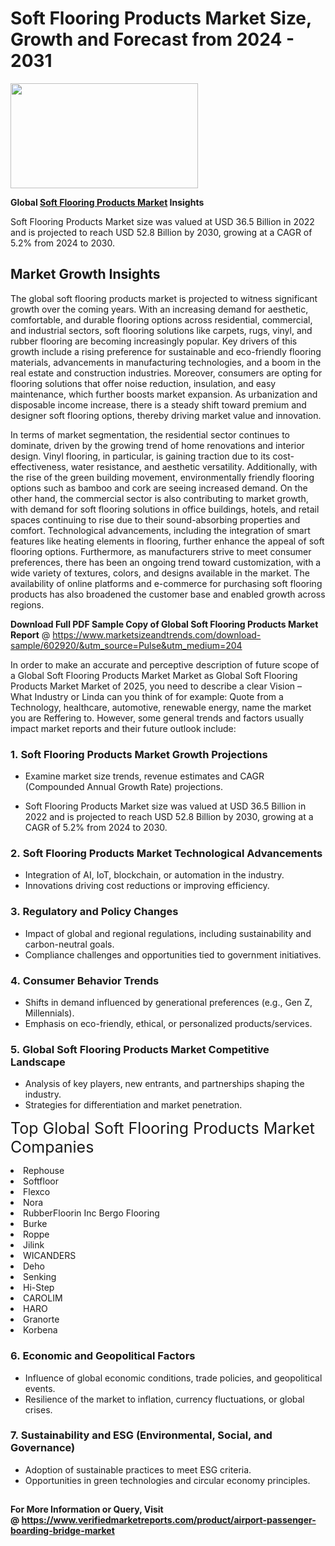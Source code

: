 <H1>Soft Flooring Products Market Size, Growth and Forecast from 2024 - 2031</H1><img class="aligncenter size-medium wp-image-584254" src="https://thirdeyenews.in/wp-content/uploads/2024/09/Global-Market-Research-300x168.jpeg" alt="" width="300" height="168" /><p><strong>Global&nbsp;<a href="https://www.marketsizeandtrends.com/download-sample/602920/&amp;utm_source=Pulse&amp;utm_medium=204">Soft Flooring Products Market</a> Insights</strong></p><p>Soft Flooring Products Market size was valued at USD 36.5 Billion in 2022 and is projected to reach USD 52.8 Billion by 2030, growing at a CAGR of 5.2% from 2024 to 2030.</p><p><h2>Market Growth Insights</h2> <p>The global soft flooring products market is projected to witness significant growth over the coming years. With an increasing demand for aesthetic, comfortable, and durable flooring options across residential, commercial, and industrial sectors, soft flooring solutions like carpets, rugs, vinyl, and rubber flooring are becoming increasingly popular. Key drivers of this growth include a rising preference for sustainable and eco-friendly flooring materials, advancements in manufacturing technologies, and a boom in the real estate and construction industries. Moreover, consumers are opting for flooring solutions that offer noise reduction, insulation, and easy maintenance, which further boosts market expansion. As urbanization and disposable income increase, there is a steady shift toward premium and designer soft flooring options, thereby driving market value and innovation. </p> <p>In terms of market segmentation, the residential sector continues to dominate, driven by the growing trend of home renovations and interior design. Vinyl flooring, in particular, is gaining traction due to its cost-effectiveness, water resistance, and aesthetic versatility. Additionally, with the rise of the green building movement, environmentally friendly flooring options such as bamboo and cork are seeing increased demand. On the other hand, the commercial sector is also contributing to market growth, with demand for soft flooring solutions in office buildings, hotels, and retail spaces continuing to rise due to their sound-absorbing properties and comfort. Technological advancements, including the integration of smart features like heating elements in flooring, further enhance the appeal of soft flooring options. Furthermore, as manufacturers strive to meet consumer preferences, there has been an ongoing trend toward customization, with a wide variety of textures, colors, and designs available in the market. The availability of online platforms and e-commerce for purchasing soft flooring products has also broadened the customer base and enabled growth across regions. </p><p><span class=""><strong>Download Full PDF Sample Copy of Global Soft Flooring Products Market Report</strong> @ <a href="https://www.marketsizeandtrends.com/download-sample/602920/&amp;utm_source=Pulse&amp;utm_medium=204" target="_blank">https://www.marketsizeandtrends.com/download-sample/602920/&amp;utm_source=Pulse&amp;utm_medium=204</a></span></p><p>In order to make an accurate and perceptive description of future scope of a Global&nbsp;Soft Flooring Products Market Market as Global&nbsp;Soft Flooring Products Market Market of 2025, you need to describe a clear Vision &ndash; What Industry or Linda can you think of for example: Quote from a Technology, healthcare, automotive, renewable energy, name the market you are Reffering to. However, some general trends and factors usually impact market reports and their future outlook include:</p><h3>1.&nbsp;<strong>Soft Flooring Products Market Growth Projections</strong></h3><ul><li>Examine market size trends, revenue estimates and CAGR (Compounded Annual Growth Rate) projections.</li><li><p>Soft Flooring Products Market size was valued at USD 36.5 Billion in 2022 and is projected to reach USD 52.8 Billion by 2030, growing at a CAGR of 5.2% from 2024 to 2030.</p></li></ul><h3>2.&nbsp;<strong>Soft Flooring Products Market Technological Advancements</strong></h3><ul><li>Integration of AI, IoT, blockchain, or automation in the industry.</li><li>Innovations driving cost reductions or improving efficiency.</li></ul><h3>3.&nbsp;<strong>Regulatory and Policy Changes</strong></h3><ul><li>Impact of global and regional regulations, including sustainability and carbon-neutral goals.</li><li>Compliance challenges and opportunities tied to government initiatives.</li></ul><h3>4.&nbsp;<strong>Consumer Behavior Trends</strong></h3><ul><li>Shifts in demand influenced by generational preferences (e.g., Gen Z, Millennials).</li><li>Emphasis on eco-friendly, ethical, or personalized products/services.</li></ul><h3>5.&nbsp;<strong>Global Soft Flooring Products Market Competitive Landscape</strong></h3><ul><li>Analysis of key players, new entrants, and partnerships shaping the industry.</li><li>Strategies for differentiation and market penetration.</li></ul><p data-pm-slice="1 1 []"><span style="color: inherit; font-family: inherit; font-size: 25px;">Top Global Soft Flooring Products Market Companies</span></p><div class="" data-test-id=""><p><li>Rephouse</li><li> Softfloor</li><li> Flexco</li><li> Nora</li><li> RubberFloorin Inc Bergo Flooring</li><li> Burke</li><li> Roppe</li><li> Jilink</li><li> WICANDERS</li><li> Deho</li><li> Senking</li><li> Hi-Step</li><li> CAROLIM</li><li> HARO</li><li> Granorte</li><li> Korbena</li></p></div><h3>6.&nbsp;<strong>Economic and Geopolitical Factors</strong></h3><ul><li>Influence of global economic conditions, trade policies, and geopolitical events.</li><li>Resilience of the market to inflation, currency fluctuations, or global crises.</li></ul><h3>7.&nbsp;<strong>Sustainability and ESG (Environmental, Social, and Governance)</strong></h3><ul><li>Adoption of sustainable practices to meet ESG criteria.</li><li>Opportunities in green technologies and circular economy principles.</li></ul><h2><strong style="font-size: 14px;">For More Information or Query, Visit @&nbsp;</strong><a style="background-color: #ffffff; font-size: 14px;" href="https://www.marketsizeandtrends.com/report/soft-flooring-products-market/" target="_blank">https://www.verifiedmarketreports.com/product/airport-passenger-boarding-bridge-market</a></h2>
